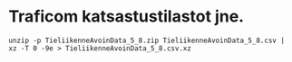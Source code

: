# Traficom katsastustilastot jne.

```
unzip -p TieliikenneAvoinData_5_8.zip TieliikenneAvoinData_5_8.csv | xz -T 0 -9e > TieliikenneAvoinData_5_8.csv.xz
```
